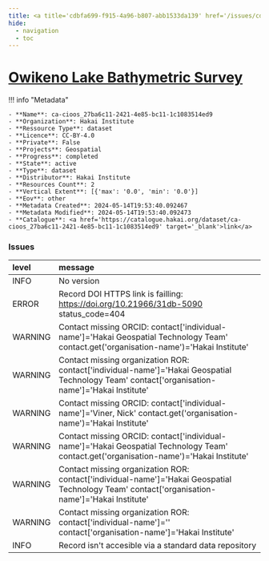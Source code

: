 ```yaml
---
title: <a title='cdbfa699-f915-4a96-b807-abb1533da139' href='/issues/cdbfa699-f915-4a96-b807-abb1533da139/' target='_blank'>Owikeno Lake Bathymetric Survey</a>
hide:
  - navigation
  - toc
---
```


# <a title='cdbfa699-f915-4a96-b807-abb1533da139' href='/issues/cdbfa699-f915-4a96-b807-abb1533da139/' target='_blank'>Owikeno Lake Bathymetric Survey</a>

<div id='map'></div>

!!! info "Metadata"
    
    - **Name**: ca-cioos_27ba6c11-2421-4e85-bc11-1c1083514ed9 
    - **Organization**: Hakai Institute 
    - **Ressource Type**: dataset 
    - **Licence**: CC-BY-4.0 
    - **Private**: False 
    - **Projects**: Geospatial 
    - **Progress**: completed 
    - **State**: active 
    - **Type**: dataset 
    - **Distributor**: Hakai Institute 
    - **Resources Count**: 2 
    - **Vertical Extent**: [{'max': '0.0', 'min': '0.0'}] 
    - **Eov**: other 
    - **Metadata Created**: 2024-05-14T19:53:40.092467 
    - **Metadata Modified**: 2024-05-14T19:53:40.092473 
    - **Catalogue**: <a href='https://catalogue.hakai.org/dataset/ca-cioos_27ba6c11-2421-4e85-bc11-1c1083514ed9' target='_blank'>link</a> 

### Issues

| level   | message                                                                                                                                         |
|:--------|:------------------------------------------------------------------------------------------------------------------------------------------------|
| INFO    | No version                                                                                                                                      |
| ERROR   | Record DOI HTTPS link is failling: https://doi.org/10.21966/31db-5090 status_code=404                                                           |
| WARNING | Contact missing ORCID: contact['individual-name']='Hakai Geospatial Technology Team' contact.get('organisation-name')='Hakai Institute'         |
| WARNING | Contact missing organization ROR:  contact['individual-name']='Hakai Geospatial Technology Team' contact['organisation-name']='Hakai Institute' |
| WARNING | Contact missing ORCID: contact['individual-name']='Viner, Nick' contact.get('organisation-name')='Hakai Institute'                              |
| WARNING | Contact missing ORCID: contact['individual-name']='Hakai Geospatial Technology Team' contact.get('organisation-name')='Hakai Institute'         |
| WARNING | Contact missing organization ROR:  contact['individual-name']='Hakai Geospatial Technology Team' contact['organisation-name']='Hakai Institute' |
| WARNING | Contact missing organization ROR:  contact['individual-name']='' contact['organisation-name']='Hakai Institute'                                 |
| INFO    | Record isn't accesible via a standard data repository                                                                                           |

<script>
   document.addEventListener("DOMContentLoaded", function() {
    var map = L.map('map').setView([51.505, -125.09], 5);
    L.tileLayer('https://tile.openstreetmap.org/{z}/{x}/{y}.png', {
        maxZoom: 19,
        attribution: '&copy; <a href="http://www.openstreetmap.org/copyright">OpenStreetMap</a>'
    }).addTo(map);
    var geojsonFeature = {
        "type": "Feature",
        "properties": {
            "name" : "<a title='cdbfa699-f915-4a96-b807-abb1533da139' href='/issues/cdbfa699-f915-4a96-b807-abb1533da139/' target='_blank'>Owikeno Lake Bathymetric Survey</a>"
        },
        "geometry": {'type': 'Polygon', 'coordinates': [[[-127.22312137, 51.63113942], [-126.67792484, 51.63113942], [-126.67792484, 51.7324654], [-127.22312137, 51.7324654], [-127.22312137, 51.63113942]]]}
    }
    L.geoJSON(geojsonFeature).addTo(map);
   })
</script>